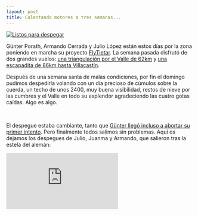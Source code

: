 ```yaml
---
layout: post
title: Calentando motores a tres semanas...
---
```


<a href="http://www.ipernity.com/doc/68912/album/268762/show"><img class="left" title="Listos para despegar" alt="Listos para despegar" src="http://u1.ipernity.com/22/31/23/12523123.c5fb5994.560.jpg" /></a>

Günter Porath, Armando Cerrada y Julio López están estos días por la zona poniendo en marcha su proyecto [FlyTietar](http://www.flytietar.com). La semana pasada disfrutó de dos grandes vuelos: [una triangulación por el Valle de 62km](http://xc.dhv.de/xc/modules/leonardo/index.php?name=leonardo&op=show_flight&flightID=316536) y [una escapadita de 86km hasta Villacastín](http://xc.dhv.de/xc/modules/leonardo/index.php?name=leonardo&op=show_flight&flightID=317323).

Después de una semana santa de malas condiciones, por fin el domingo pudimos despedirla volando con un día precioso de cúmulos sobre la cuerda, un techo de unos 2400, muy buena visibilidad, restos de nieve por las cumbres y el Valle en todo su esplendor agradeciendo las cuatro gotas caídas. Algo es algo.

<div class="clearer">&nbsp;</div>

El despegue estaba cambiante, tanto que [Günter llegó incluso a abortar su primer intento](http://vimeo.com/40015031). Pero finalmente todos salimos sin problemas. Aquí os dejamos los despegues de Julio, Juanma y Armando, que salieron tras la estela del alemán:

<iframe src="http://player.vimeo.com/video/39982712?title=0&amp;byline=0&amp;portrait=0" frameborder="0" webkitAllowFullScreen="webkitAllowFullScreen" mozallowfullscreen="mozallowfullscreen" allowFullScreen="allowFullScreen">
</iframe>
